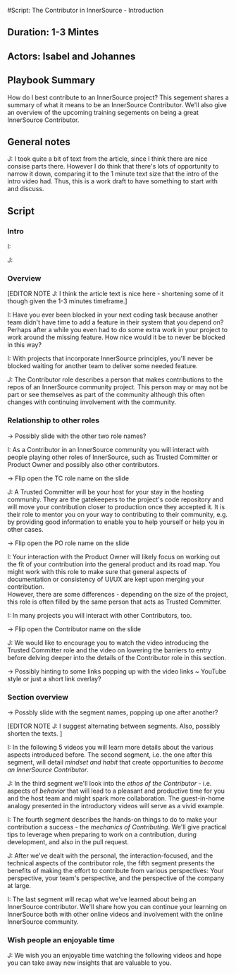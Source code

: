 #Script: The Contributor in InnerSource - Introduction

## Duration: 1-3 Mintes

## Actors: Isabel and Johannes

## Playbook Summary

How do I best contribute to an InnerSource project?  This segement shares a summary of what it means to be an InnerSource Contributor.  We'll also give an overview of the upcoming training segements on being a great InnerSource Contributor.

## General notes
J: I took quite a bit of text from the article, since I think there are nice consise parts there.
However I do think that there's lots of opportunity to narrow it down, comparing it to the 1 minute text size that the intro of the intro video had.
Thus, this is a work draft to have something to start with and discuss.

## Script

### Intro
I: 

J: 

### Overview

[EDITOR NOTE J: I think the article text is nice here - shortening some of it though given the 1-3 minutes timeframe.]

I: Have you ever been blocked in your next coding task because another team didn't have time to add a feature in their system that you depend on?
Perhaps after a while you even had to do some extra work in your project to work around the missing feature.
How nice would it be to never be blocked in this way?

I: With projects that incorporate InnerSource principles, you'll never be blocked waiting for another team to deliver some needed feature.

J: The Contributor role describes a person that makes contributions to the repos of an InnerSource community project.
This person may or may not be part or see themselves as part of the community although this often changes with continuing involvement with the community.


### Relationship to other roles

-> Possibly slide with the other two role names?

I: As a Contributor in an InnerSource community you will interact with people playing other roles of InnerSource, such as Trusted Committer or Product Owner and possibly also other contributors.

-> Flip open the TC role name on the slide

J: A Trusted Committer will be your host for your stay in the hosting community.
They are the gatekeepers to the project's code repository and will move your contribution closer to production once they accepted it. 
It is their role to mentor you on your way to contributing to their community, e.g. by providing good information to enable you to help yourself or help you in other cases.

-> Flip open the PO role name on the slide

I: Your interaction with the Product Owner will likely focus on working out the fit of your contribution into the general product and its road map. 
You might work with this role to make sure that general aspects of documentation or consistency of UI/UX are kept upon merging your contribution.  
However, there are some differences - depending on the size of the project, this role is often filled by the same person that acts as Trusted Committer.

I: In many projects you will interact with other Contributors, too.

-> Flip open the Contributor name on the slide

J: We would like to encourage you to watch the video introducing the Trusted Committer role and the video on lowering the barriers to entry before delving deeper into the details of the Contributor role in this section.

-> Possibly hinting to some links popping up with the video links ~ YouTube style or just a short link overlay?

### Section overview

-> Possbly slide with the segment names, popping up one after another?

[EDITOR NOTE J:
I suggest alternating between segments.
Also, possibly shorten the texts.
]

I: In the following 5 videos you will learn more details about the various aspects introduced before. 
The second segment, i.e. the one after this segment, will detail _mindset and habit_ that create opportunities to _become an InnerSource Contributor_.

J: In the third segment we'll look into the _ethos of the Contributor_ - i.e. aspects of _behavior_ that will lead to a pleasant and productive time for you and the host team and might spark more collaboration.
The guest-in-home analogy presented in the introductory videos will serve as a vivid example. 

I: The fourth segment describes the hands-on things to do to make your contribution a success - the _mechanics of Contributing_.
We'll give practical tips to leverage when preparing to work on a contribution, during development, and also in the pull request.  

J: After we've dealt with the personal, the interaction-focused, and the technical aspects of the contributor role, the fifth segment presents the benefits of making the effort to contribute from various perspectives: Your perspective, your team's perspective, and the perspective of the company at large.

I: The last segment will recap what we've learned about being an InnerSource contributor.  We'll share how you can continue your learning on InnerSource both with other online videos and involvement with the online InnerSource community.

### Wish people an enjoyable time 

J: We wish you an enjoyable time watching the following videos and hope you can take away new insights that are valuable to you.
